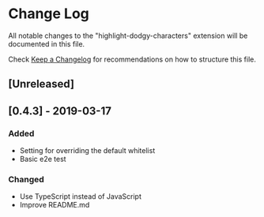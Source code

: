 # Change Log
All notable changes to the "highlight-dodgy-characters" extension will be documented in this file.

Check [Keep a Changelog](http://keepachangelog.com/) for recommendations on how to structure this file.

## [Unreleased]

## [0.4.3] - 2019-03-17
### Added
- Setting for overriding the default whitelist
- Basic e2e test
### Changed
- Use TypeScript instead of JavaScript
- Improve README.md